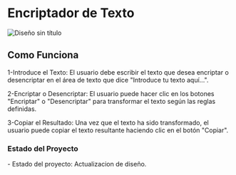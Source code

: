 <h1> Encriptador de Texto </h1>

![Diseño sin título](https://github.com/user-attachments/assets/276f4f97-c917-476d-8abb-5d7d19d6feeb)

<h2>Como Funciona</h2>

<p>
1-Introduce el Texto: El usuario debe escribir el texto que desea encriptar o desencriptar en el área de texto que dice "Introduce tu texto aquí...".

2-Encriptar o Desencriptar: El usuario puede hacer clic en los botones "Encriptar" o "Desencriptar" para transformar el texto según las reglas definidas.

3-Copiar el Resultado: Una vez que el texto ha sido transformado, el usuario puede copiar el texto resultante haciendo clic en el botón "Copiar".</p>

<h3>Estado del Proyecto</h3>
- Estado del proyecto: Actualizacion de diseño.
